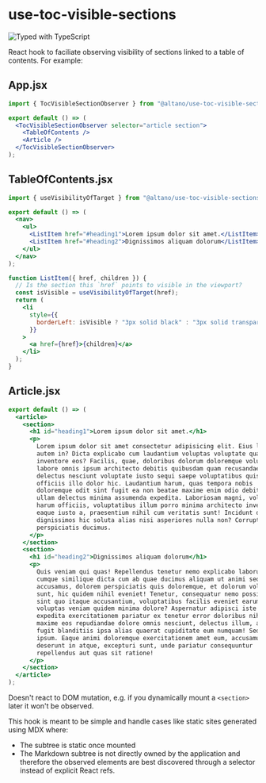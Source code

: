 # use-toc-visible-sections

![Typed with TypeScript](https://flat.badgen.net/badge/icon/Typed?icon=typescript&label&labelColor=blue&color=555555)

React hook to faciliate observing visibility of sections linked to a table of contents. For example:

## App.jsx

```jsx
import { TocVisibleSectionObserver } from "@altano/use-toc-visible-sections";

export default () => (
  <TocVisibleSectionObserver selector="article section">
    <TableOfContents />
    <Article />
  </TocVisibleSectionObserver>
);
```

## TableOfContents.jsx

```jsx
import { useVisibilityOfTarget } from "@altano/use-toc-visible-sections";

export default () => (
  <nav>
    <ul>
      <ListItem href="#heading1">Lorem ipsum dolor sit amet.</ListItem>
      <ListItem href="#heading2">Dignissimos aliquam dolorum</ListItem>
    </ul>
  </nav>
);

function ListItem({ href, children }) {
  // Is the section this `href` points to visible in the viewport?
  const isVisible = useVisibilityOfTarget(href);
  return (
    <li
      style={{
        borderLeft: isVisible ? "3px solid black" : "3px solid transparent",
      }}
    >
      <a href={href}>{children}</a>
    </li>
  );
}

```

## Article.jsx

```jsx
export default () => (
  <article>
    <section>
      <h1 id="heading1">Lorem ipsum dolor sit amet.</h1>
      <p>
        Lorem ipsum dolor sit amet consectetur adipisicing elit. Eius libero
        autem in? Dicta explicabo cum laudantium voluptas voluptate quaerat
        inventore eos? Facilis, quae, doloribus dolorum doloremque voluptatum,
        labore omnis ipsum architecto debitis quibusdam quam recusandae
        delectus nesciunt voluptate iusto sequi saepe voluptatibus quis
        officiis illo dolor hic. Laudantium harum, quas tempora nobis
        doloremque odit sint fugit ea non beatae maxime enim odio debitis
        ullam delectus minima assumenda expedita. Laboriosam magni, voluptate
        harum officiis, voluptatibus illum porro minima architecto inventore
        eaque iusto a, praesentium nihil cum veritatis sunt! Incidunt debitis
        dignissimos hic soluta alias nisi asperiores nulla non? Corrupti,
        perspiciatis ducimus.
      </p>
    </section>
    <section>
      <h1 id="heading2">Dignissimos aliquam dolorum</h1>
      <p>
        Quis veniam qui quas! Repellendus tenetur nemo explicabo laborum
        cumque similique dicta cum ab quae ducimus aliquam ut animi sequi
        accusamus, dolorem perspiciatis quis doloremque, et dolorum voluptatem
        sunt, hic quidem nihil eveniet! Tenetur, consequatur nemo possimus
        sint quo itaque accusantium, voluptatibus facilis eveniet earum
        voluptas veniam quidem minima dolore? Aspernatur adipisci iste
        expedita exercitationem pariatur ex tenetur error doloribus nihil
        maxime eos repudiandae dolore omnis nesciunt, delectus illum, aperiam
        fugit blanditiis ipsa alias quaerat cupiditate eum numquam! Sed,
        ipsum. Eaque animi doloremque exercitationem amet eum, accusamus
        deserunt in atque, excepturi sunt, unde pariatur consequuntur
        repellendus aut quas sit ratione!
      </p>
    </section>
  </article>
);
```

Doesn't react to DOM mutation, e.g. if you dynamically mount a `<section>` later it won't be observed.

This hook is meant to be simple and handle cases like static sites generated using MDX where:

- The subtree is static once mounted
- The Markdown subtree is not directly owned by the application and therefore the observed elements are best discovered through a selector instead of explicit React refs.
